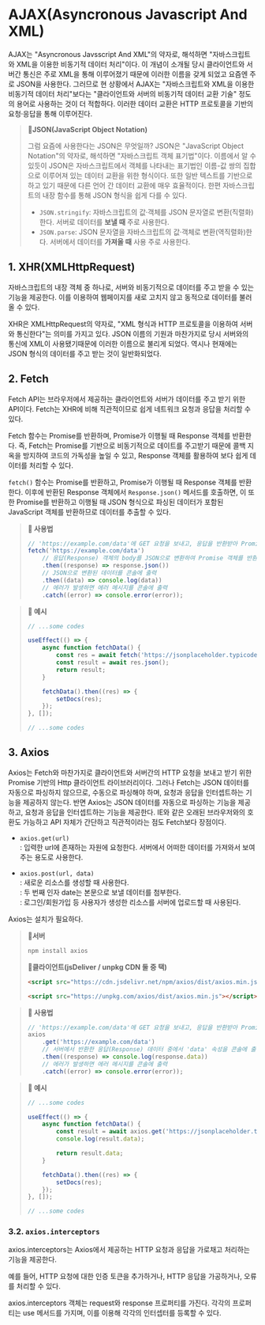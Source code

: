 # AJAX(Asyncronous Javascript And XML)

AJAX는 "Asyncronous Javsscript And XML"의 약자로, 해석하면 "자바스크립트와 XML을 이용한 비동기적 데이터 처리"이다. 이 개념이 소개될 당시 클라이언트와 서버간 통신은 주로 XML을 통해 이루어졌기 때문에 이러한 이름을 갖게 되었고 요즘엔 주로 JSON을 사용한다. 그러므로 현 상황에서 AJAX는 "자바스크립트와 XML을 이용한 비동기적 데이터 처리"보다는 "클라이언트와 서버의 비동기적 데이터 교환 기술" 정도의 용어로 사용하는 것이 더 적합하다. 이러한 데이터 교환은 HTTP 프로토콜을 기반의 요청·응답을 통해 이루어진다.

> **📌JSON(JavaScript Object Notation)**
>
> 그럼 요즘에 사용한다는 JSON은 무엇일까? JSON은 "JavaScript Object Notation"의 약자로, 해석하면 "자바스크립트 객체 표기법"이다. 이름에서 알 수 있듯이 JSON은 자바스크립트에서 객체를 나타내는 표기법인 이름-값 쌍의 집합으로 이루어져 있는 데이터 교환을 위한 형식이다. 또한 일반 텍스트를 기반으로 하고 있기 때문에 다른 언어 간 데이터 교환에 매우 효율적이다. 한편 자바스크립트의 내장 함수를 통해 JSON 형식을 쉽게 다를 수 있다.
>
> -   `JSON.stringify`: 자바스크립트의 값·객체를 JSON 문자열로 변환(직렬화)한다. 서버로 데이터를 **보낼 때** 주로 사용한다.
> -   `JSON.parse`: JSON 문자열을 자바스크립트의 값·객체로 변환(역직렬화)한다. 서버에서 데이터를 **가져올 때** 사용 주로 사용한다.

## 1. XHR(XMLHttpRequest)

자바스크립트의 내장 객체 중 하나로, 서버와 비동기적으로 데이터를 주고 받을 수 있는 기능을 제공한다. 이를 이용하여 웹페이지를 새로 고치지 않고 동적으로 데이터를 불러올 수 있다.

XHR은 XMLHttpRequest의 약자로, "XML 형식과 HTTP 프로토콜을 이용하여 서버와 통신한다"는 의미를 가지고 있다. JSON 이름의 기원과 마찬가지로 당시 서버와의 통신에 XML이 사용됐기때문에 이러한 이름으로 불리게 되었다. 역시나 현재에는 JSON 형식의 데이터를 주고 받는 것이 일반화되었다.

## 2. Fetch

Fetch API는 브라우저에서 제공하는 클라이언트와 서버가 데이터를 주고 받기 위한 API이다. Fetch는 XHR에 비해 직관적이므로 쉽게 네트워크 요청과 응답을 처리할 수 있다.

Fetch 함수는 Promise를 반환하며, Promise가 이행될 때 Response 객체를 반환한다. 즉, Fetch는 Promise를 기반으로 비동기적으로 데이트를 주고받기 때문에 콜백 지옥을 방지하여 코드의 가독성을 높일 수 있고, Response 객체를 활용하여 보다 쉽게 데이터를 처리할 수 있다.

`fetch()` 함수는 Promise를 반환하고, Promise가 이행될 때 Response 객체를 반환한다. 이후에 반환된 Response 객체에서 `Response.json()` 메서드를 호출하면, 이 또한 Promise를 반환하고 이행될 때 JSON 형식으로 파싱된 데이터가 포함된 JavaScript 객체를 반환하므로 데이터를 추출할 수 있다.

> **📌 사용법**
>
> ```js
> // 'https://example.com/data'에 GET 요청을 보내고, 응답을 반환받아 Promise 객체를 반환
> fetch('https://example.com/data')
>     // 응답(Response) 객체의 body를 JSON으로 변환하여 Promise 객체를 반환
>     .then((response) => response.json())
>     // JSON으로 변환된 데이터를 콘솔에 출력
>     .then((data) => console.log(data))
>     // 에러가 발생하면 에러 메시지를 콘솔에 출력
>     .catch((error) => console.error(error));
> ```

> **📌 예시**
>
> ```js
> // ...some codes
>
> useEffect(() => {
>     async function fetchData() {
>         const res = await fetch('https://jsonplaceholder.typicode.com/posts');
>         const result = await res.json();
>         return result;
>     }
>
>     fetchData().then((res) => {
>         setDocs(res);
>     });
> }, []);
>
> // ...some codes
> ```

## 3. Axios

Axios는 Fetch와 마찬가지로 클라이언트와 서버간의 HTTP 요청을 보내고 받기 위한 Promise 기반의 Http 클라이언트 라이브러리이다. 그러나 Fetch는 JSON 데이터를 자동으로 파싱하지 않으므로, 수동으로 파싱해야 하며, 요청과 응답을 인터셉트하는 기능을 제공하지 않는다. 반면 Axios는 JSON 데이터를 자동으로 파싱하는 기능을 제공하고, 요청과 응답을 인터셉트하는 기능을 제공한다. IE와 같은 오래된 브라우저와의 호환도 가능하고 API 자체가 간단하고 직관적이라는 점도 Fetch보다 장점이다.

-   `axios.get(url)`  
    : 입력한 url에 존재하는 자원에 요청한다. 서버에서 어떠한 데이터를 가져와서 보여주는 용도로 사용한다.

-   `axios.post(url, data)`  
    : 새로운 리소스를 생성할 때 사용한다.  
    : 두 번째 인자 date는 본문으로 보낼 데이터를 첨부한다.  
    : 로그인/회원가입 등 사용자가 생성한 리소스를 서버에 업로드할 때 사용된다.

Axios는 설치가 필요하다.

> **📌서버**
>
> ```bash
> npm install axios
> ```
>
> **📌클라이언트(jsDeliver / unpkg CDN 둘 중 택)**
>
> ```html
> <script src="https://cdn.jsdelivr.net/npm/axios/dist/axios.min.js"></script>
> ```
>
> ```html
> <script src="https://unpkg.com/axios/dist/axios.min.js"></script>
> ```

> **📌 사용법**
>
> ```js
> // 'https://example.com/data'에 GET 요청을 보내고, 응답을 반환받아 Promise 객체를 반환
> axios
>     .get('https://example.com/data')
>     // 서버에서 반환한 응답(Response) 데이터 중에서 'data' 속성을 콘솔에 출력
>     .then((response) => console.log(response.data))
>     // 에러가 발생하면 에러 메시지를 콘솔에 출력
>     .catch((error) => console.error(error));
> ```

> **📌 예시**
>
> ```js
> // ...some codes
>
> useEffect(() => {
>     async function fetchData() {
>         const result = await axios.get('https://jsonplaceholder.typicode.com/posts');
>         console.log(result.data);
>
>         return result.data;
>     }
>
>     fetchData().then((res) => {
>         setDocs(res);
>     });
> }, []);
>
> // ...some codes
> ```

### 3.2. `axios.interceptors`

axios.interceptors는 Axios에서 제공하는 HTTP 요청과 응답을 가로채고 처리하는 기능을 제공한다.

예를 들어, HTTP 요청에 대한 인증 토큰을 추가하거나, HTTP 응답을 가공하거나, 오류를 처리할 수 있다.

axios.interceptors 객체는 request와 response 프로퍼티를 가진다. 각각의 프로퍼티는 use 메서드를 가지며, 이를 이용해 각각의 인터셉터를 등록할 수 있다.
